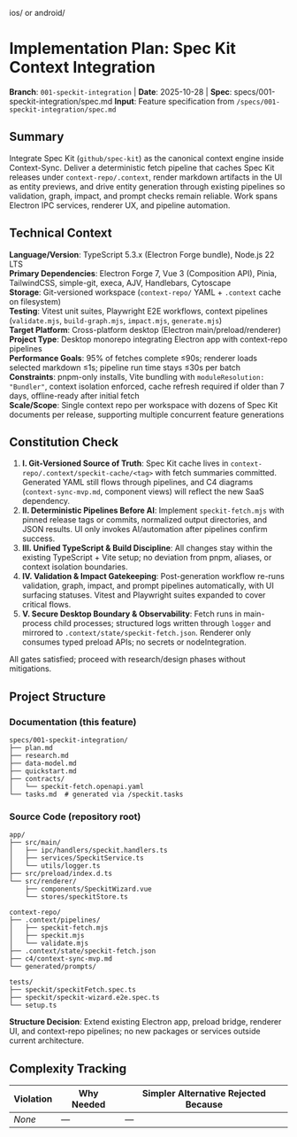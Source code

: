 ios/ or android/
# Implementation Plan: Spec Kit Context Integration

**Branch**: `001-speckit-integration` | **Date**: 2025-10-28 | **Spec**: specs/001-speckit-integration/spec.md
**Input**: Feature specification from `/specs/001-speckit-integration/spec.md`

## Summary

Integrate Spec Kit (`github/spec-kit`) as the canonical context engine inside Context-Sync. Deliver a deterministic fetch pipeline that caches Spec Kit releases under `context-repo/.context`, render markdown artifacts in the UI as entity previews, and drive entity generation through existing pipelines so validation, graph, impact, and prompt checks remain reliable. Work spans Electron IPC services, renderer UX, and pipeline automation.

## Technical Context

**Language/Version**: TypeScript 5.3.x (Electron Forge bundle), Node.js 22 LTS  
**Primary Dependencies**: Electron Forge 7, Vue 3 (Composition API), Pinia, TailwindCSS, simple-git, execa, AJV, Handlebars, Cytoscape  
**Storage**: Git-versioned workspace (`context-repo/` YAML + `.context` cache on filesystem)  
**Testing**: Vitest unit suites, Playwright E2E workflows, context pipelines (`validate.mjs`, `build-graph.mjs`, `impact.mjs`, `generate.mjs`)  
**Target Platform**: Cross-platform desktop (Electron main/preload/renderer)  
**Project Type**: Desktop monorepo integrating Electron app with context-repo pipelines  
**Performance Goals**: 95% of fetches complete ≤90s; renderer loads selected markdown ≤1s; pipeline run time stays ≤30s per batch  
**Constraints**: pnpm-only installs, Vite bundling with `moduleResolution: "Bundler"`, context isolation enforced, cache refresh required if older than 7 days, offline-ready after initial fetch  
**Scale/Scope**: Single context repo per workspace with dozens of Spec Kit documents per release, supporting multiple concurrent feature generations

## Constitution Check

1. **I. Git-Versioned Source of Truth**: Spec Kit cache lives in `context-repo/.context/speckit-cache/<tag>` with fetch summaries committed. Generated YAML still flows through pipelines, and C4 diagrams (`context-sync-mvp.md`, component views) will reflect the new SaaS dependency.
2. **II. Deterministic Pipelines Before AI**: Implement `speckit-fetch.mjs` with pinned release tags or commits, normalized output directories, and JSON results. UI only invokes AI/automation after pipelines confirm success.
3. **III. Unified TypeScript & Build Discipline**: All changes stay within the existing TypeScript + Vite setup; no deviation from pnpm, aliases, or context isolation boundaries.
4. **IV. Validation & Impact Gatekeeping**: Post-generation workflow re-runs validation, graph, impact, and prompt pipelines automatically, with UI surfacing statuses. Vitest and Playwright suites expanded to cover critical flows.
5. **V. Secure Desktop Boundary & Observability**: Fetch runs in main-process child processes; structured logs written through `logger` and mirrored to `.context/state/speckit-fetch.json`. Renderer only consumes typed preload APIs; no secrets or nodeIntegration.

All gates satisfied; proceed with research/design phases without mitigations.

## Project Structure

### Documentation (this feature)

```text
specs/001-speckit-integration/
├── plan.md
├── research.md
├── data-model.md
├── quickstart.md
├── contracts/
│   └── speckit-fetch.openapi.yaml
└── tasks.md  # generated via /speckit.tasks
```

### Source Code (repository root)

```text
app/
├── src/main/
│   ├── ipc/handlers/speckit.handlers.ts
│   ├── services/SpeckitService.ts
│   └── utils/logger.ts
├── src/preload/index.d.ts
└── src/renderer/
    ├── components/SpeckitWizard.vue
    └── stores/speckitStore.ts

context-repo/
├── .context/pipelines/
│   ├── speckit-fetch.mjs
│   ├── speckit.mjs
│   └── validate.mjs
├── .context/state/speckit-fetch.json
├── c4/context-sync-mvp.md
└── generated/prompts/

tests/
├── speckit/speckitFetch.spec.ts
├── speckit/speckit-wizard.e2e.spec.ts
└── setup.ts
```

**Structure Decision**: Extend existing Electron app, preload bridge, renderer UI, and context-repo pipelines; no new packages or services outside current architecture.

## Complexity Tracking

| Violation | Why Needed | Simpler Alternative Rejected Because |
|-----------|------------|---------------------------------------|
| _None_    | —          | —                                     |
